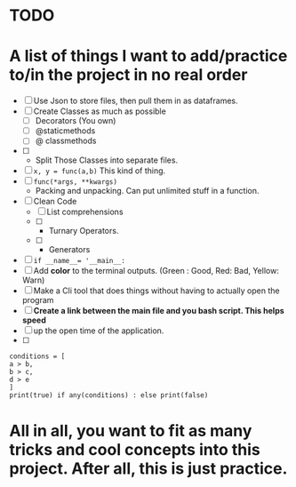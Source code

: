 # TODO

# A list of things I want to add/practice to/in the project in no real order

- [ ] Use Json to store files, then pull them in as dataframes.
- [ ] Create Classes as much as possible
  - [ ] Decorators (You own)
  - [ ] @staticmethods
  - [ ] @ classmethods
- [ ] - Split Those Classes into separate files.
- [ ] `x, y = func(a,b)` This kind of thing.
- [ ] `func(*args, **kwargs)`
  - Packing and unpacking. Can put unlimited stuff in a function.
- [ ] Clean Code
  - [ ] List comprehensions
  - [ ] - Turnary Operators.
  - [ ] - Generators
- [ ] `if __name__= '__main__:`
- [ ] Add **color** to the terminal outputs. (Green : Good, Red: Bad, Yellow: Warn)
- [ ] Make a Cli tool that does things without having to actually open the program
- [ ] **Create a link between the main file and you bash script. This helps speed**
- [ ] up the open time of the application.
- [ ]

  ```python3
  conditions = [
  a > b,
  b > c,
  d > e
  ]
  print(true) if any(conditions) : else print(false)
  ```

# All in all, you want to fit as many tricks and cool concepts into this project. After all, this is just practice.
